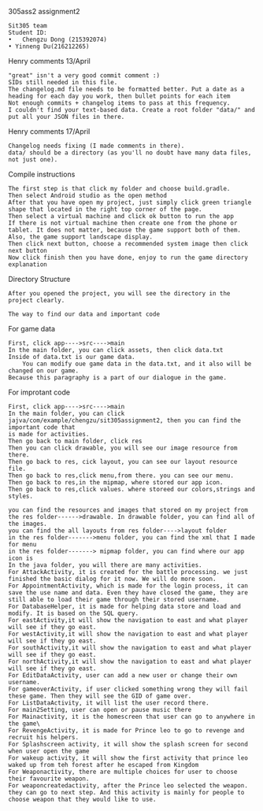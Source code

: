 305ass2 assignment2

    Sit305 team
    Student ID: 
    •	Chengzu Dong (215392074)
    • Yinneng Du(216212265)
Henry comments 13/April

    "great" isn't a very good commit comment :)
    SIDs still needed in this file.
    The changelog.md file needs to be formatted better. Put a date as a heading for each day you work, then bullet points for each item
    Not enough commits + changelog items to pass at this frequency.
    I couldn't find your text-based data. Create a root folder "data/" and put all your JSON files in there.

Henry comments 17/April

    Changelog needs fixing (I made comments in there).
    data/ should be a directory (as you'll no doubt have many data files, not just one).

Compile instructions

    The first step is that click my folder and choose build.gradle.
    Then select Android studio as the open method
    After that you have open my project, just simply click green triangle shape that located in the right top corner of the page.
    Then select a virtual machine and click ok button to run the app
    If there is not virtual machine then create one from the phone or tablet. It does not matter, because the game support both of them. Also, the game support landscape display.
    Then click next button, choose a recommended system image then click next button
    Now click finish then you have done, enjoy to run the game directory explanation

Directory Structure

    After you opened the project, you will see the directory in the project clearly.
    
    The way to find our data and important code

    
   For game data
    
    First, click app---->src---->main
    In the main folder, you can click assets, then click data.txt
    Inside of data.txt is our game data.
        You can modify oue game data in the data.txt, and it also will be changed on our game.
    Because this paragraphy is a part of our dialogue in the game.


   For improtant code
    
    First, click app---->src---->main
    In the main folder, you can click jajva/com/example/chengzu/sit305assignment2, then you can find the important code that
    is made for activities.
    Then go back to main folder, click res
    Then you can click drawable, you will see our image resource from there.
    Then go back to res, cick layout, you can see our layout resource file.
    Then go back to res,click menu,from there. you can see our menu.
    Then go back to res,in the mipmap, where stored our app icon.
    Then go back to res,click values. where storeed our colors,strings and styles.
    
    you can find the resources and images that stored on my project from the res folder------>drawable. In drawable folder, you can find all of the images.
    you can find the all layouts from res folder---->layout folder
    in the res folder------->menu folder, you can find the xml that I made for menu
    in the res folder-------> mipmap folder, you can find where our app icon is
    In the java folder, you will there are many activities.
    For AttackActivity, it is created for the battle processing. we just finished the basic dialog for it now. We will do more soon.
    For AppointmentActivity, which is made for the login process, it can save the use name and data. Even they have closed the game, they are still able to load their game through their stored username.
    For DatabaseHelper, it is made for helping data store and load and modify. It is based on the SQL query.
    For eastActivity,it will show the navigation to east and what player will see if they go east.
    For westActivity,it will show the navigation to east and what player will see if they go east.
    For southActivity,it will show the navigation to east and what player will see if they go east.
    For northActivity,it will show the navigation to east and what player will see if they go east.
    For EditDataActivity, user can add a new user or change their own username.
    For gameoverActivity, if user clicked something wrong they will fail these game. Then they will see the GID of game over.
    For ListDataActivity, it will list the user record there.
    For main2Setting, user can open or pause music there
    For Mainactivity, it is the homescreen that user can go to anywhere in the game\
    For RevengeActivity, it is made for Prince leo to go to revenge and recruit his helpers.
    For Splashscreen activity, it will show the splash screen for second when user open the game
    For wakeup activity, it will show the first activity that prince leo waked up from teh forest after he escaped from Kingdom
    For Weaponactivity, there are multiple choices for user to choose their favourite weapon.
    For weaponcreatedactivity, after the Prince leo selected the weapon. they can go to next step. And this activity is mainly for people to choose weapon that they would like to use.
